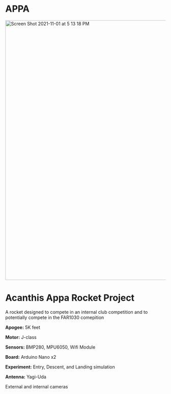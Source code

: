 # APPA
<img width="814" alt="Screen Shot 2021-11-01 at 5 13 18 PM" src="https://user-images.githubusercontent.com/66270571/139745261-aac98ada-21f2-43ed-bca1-72166e0ecbf2.png">

# Acanthis Appa Rocket Project

A rocket designed to compete in an internal club competition and to potentially compete in the FAR1030 comepition

**Apogee:** 5K feet

**Motor:** J-class

**Sensors:** BMP280, MPU6050, Wifi Module

**Board:** Arduino Nano x2 

**Experiment:** Entry, Descent, and Landing simulation 

**Antenna:**  Yagi-Uda

External and internal cameras
